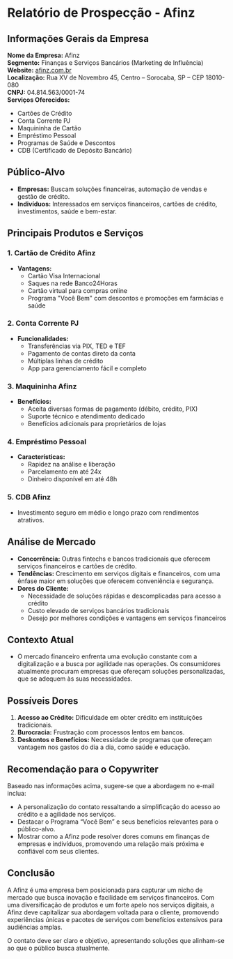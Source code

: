 # Relatório de Prospecção - Afinz

## Informações Gerais da Empresa

**Nome da Empresa:** Afinz  
**Segmento:** Finanças e Serviços Bancários (Marketing de Influência)  
**Website:** [afinz.com.br](https://afinz.com.br)  
**Localização:** Rua XV de Novembro 45, Centro – Sorocaba, SP – CEP 18010-080  
**CNPJ:** 04.814.563/0001-74  
**Serviços Oferecidos:**
- Cartões de Crédito
- Conta Corrente PJ
- Maquininha de Cartão
- Empréstimo Pessoal
- Programas de Saúde e Descontos
- CDB (Certificado de Depósito Bancário)

## Público-Alvo
- **Empresas:** Buscam soluções financeiras, automação de vendas e gestão de crédito.
- **Indivíduos:** Interessados em serviços financeiros, cartões de crédito, investimentos, saúde e bem-estar.

## Principais Produtos e Serviços

### 1. Cartão de Crédito Afinz
- **Vantagens:**
  - Cartão Visa Internacional
  - Saques na rede Banco24Horas
  - Cartão virtual para compras online
  - Programa "Você Bem" com descontos e promoções em farmácias e saúde

### 2. Conta Corrente PJ
- **Funcionalidades:**
  - Transferências via PIX, TED e TEF
  - Pagamento de contas direto da conta
  - Múltiplas linhas de crédito
  - App para gerenciamento fácil e completo

### 3. Maquininha Afinz
- **Benefícios:**
  - Aceita diversas formas de pagamento (débito, crédito, PIX)
  - Suporte técnico e atendimento dedicado
  - Benefícios adicionais para proprietários de lojas

### 4. Empréstimo Pessoal
- **Características:**
  - Rapidez na análise e liberação
  - Parcelamento em até 24x
  - Dinheiro disponível em até 48h

### 5. CDB Afinz
- Investimento seguro em médio e longo prazo com rendimentos atrativos.

## Análise de Mercado
- **Concorrência:** Outras fintechs e bancos tradicionais que oferecem serviços financeiros e cartões de crédito.
- **Tendências:** Crescimento em serviços digitais e financeiros, com uma ênfase maior em soluções que oferecem conveniência e segurança.
- **Dores do Cliente:**
  - Necessidade de soluções rápidas e descomplicadas para acesso a crédito
  - Custo elevado de serviços bancários tradicionais
  - Desejo por melhores condições e vantagens em serviços financeiros

## Contexto Atual
- O mercado financeiro enfrenta uma evolução constante com a digitalização e a busca por agilidade nas operações. Os consumidores atualmente procuram empresas que ofereçam soluções personalizadas, que se adequem às suas necessidades.

## Possíveis Dores
1. **Acesso ao Crédito:** Dificuldade em obter crédito em instituições tradicionais.
2. **Burocracia:** Frustração com processos lentos em bancos.
3. **Deskontos e Benefícios:** Necessidade de programas que ofereçam vantagem nos gastos do dia a dia, como saúde e educação.

## Recomendação para o Copywriter
Baseado nas informações acima, sugere-se que a abordagem no e-mail inclua:
- A personalização do contato ressaltando a simplificação do acesso ao crédito e a agilidade nos serviços.
- Destacar o Programa “Você Bem” e seus benefícios relevantes para o público-alvo.
- Mostrar como a Afinz pode resolver dores comuns em finanças de empresas e indivíduos, promovendo uma relação mais próxima e confiável com seus clientes.

## Conclusão
A Afinz é uma empresa bem posicionada para capturar um nicho de mercado que busca inovação e facilidade em serviços financeiros. Com uma diversificação de produtos e um forte apelo nos serviços digitais, a Afinz deve capitalizar sua abordagem voltada para o cliente, promovendo experiências únicas e pacotes de serviços com benefícios extensivos para audiências amplas. 

O contato deve ser claro e objetivo, apresentando soluções que alinham-se ao que o público busca atualmente.